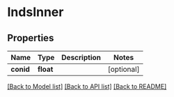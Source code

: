 # IndsInner

## Properties
Name | Type | Description | Notes
------------ | ------------- | ------------- | -------------
**conid** | **float** |  | [optional] 

[[Back to Model list]](../README.md#documentation-for-models) [[Back to API list]](../README.md#documentation-for-api-endpoints) [[Back to README]](../README.md)


